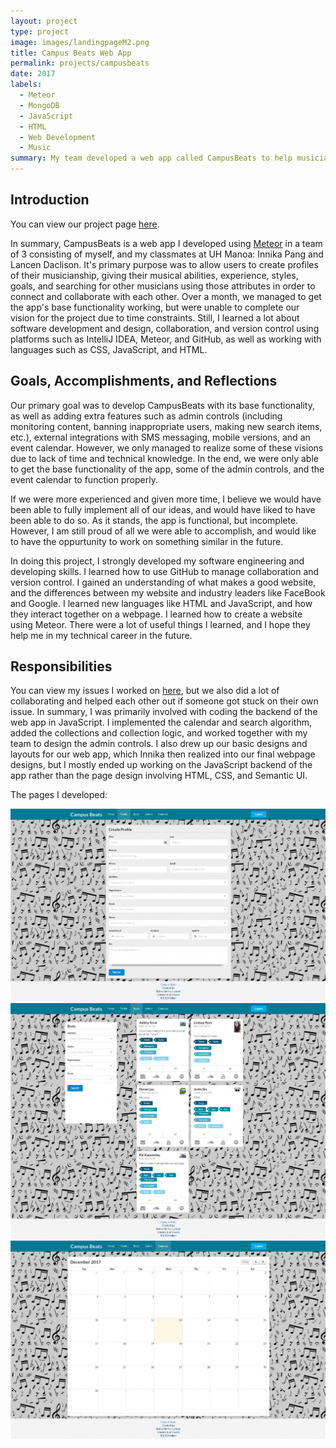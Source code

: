 ```yaml
---
layout: project
type: project
image: images/landingpageM2.png
title: Campus Beats Web App
permalink: projects/campusbeats
date: 2017
labels:
  - Meteor
  - MongoDB
  - JavaScript
  - HTML
  - Web Development
  - Music
summary: My team developed a web app called CampusBeats to help musicians at UH Manoa connect.
---
```


## Introduction

You can view our project page [here](https://campusbeats.github.io/).

In summary, CampusBeats is a web app I developed using [Meteor](https://www.meteor.com/) in a team of 3 consisting of myself, and my classmates at UH Manoa: Innika Pang and Lancen Daclison. It's primary purpose was to allow users to create profiles of their musicianship, giving their musical abilities, experience, styles, goals, and searching for other musicians using those attributes in order to connect and collaborate with each other. Over a month, we managed to get the app's base functionality working, but were unable to complete our vision for the project due to time constraints. Still, I learned a lot about software development and design, collaboration, and version control using platforms such as IntelliJ IDEA, Meteor, and GitHub, as well as working with languages such as CSS, JavaScript, and HTML.

## Goals, Accomplishments, and Reflections

Our primary goal was to develop CampusBeats with its base functionality, as well as adding extra features such as admin controls (including monitoring content, banning inappropriate users, making new search items, etc.), external integrations with SMS messaging, mobile versions, and an event calendar. However, we only managed to realize some of these visions due to lack of time and technical knowledge. In the end, we were only able to get the base functionality of the app, some of the admin controls, and the event calendar to function properly. 

If we were more experienced and given more time, I believe we would have been able to fully implement all of our ideas, and would have liked to have been able to do so. As it stands, the app is functional, but incomplete. However, I am still proud of all we were able to accomplish, and would like to have the oppurtunity to work on something similar in the future.

In doing this project, I strongly developed my software engineering and developing skills. I learned how to use GitHub to manage collaboration and version control. I gained an understanding of what makes a good website, and the differences between my website and industry leaders like FaceBook and Google. I learned new languages like HTML and JavaScript, and how they interact together on a webpage. I learned how to create a website using Meteor. There were a lot of useful things I learned, and I hope they help me in my technical career in the future.
  
## Responsibilities

You can view my issues I worked on [here](https://github.com/campusbeats/campusbeats/issues?q=is%3Aissue+is%3Aclosed), but we also did a lot of collaborating and helped each other out if someone got stuck on their own issue. In summary, I was primarily involved with coding the backend of the web app in JavaScript. I implemented the calendar and search algorithm, added the collections and collection logic, and worked together with my team to design the admin controls. I also drew up our basic designs and layouts for our web app, which Innika then realized into our final webpage designs, but I mostly ended up working on the JavaScript backend of the app rather than the page design involving HTML, CSS, and Semantic UI.

The pages I developed:
<div class="ui rounded images">
  <img class="ui image" src="../images/profilepageM2.png">
  <img class="ui image" src="../images/beatspageM2.png">
  <img class="ui image" src="../images/calendarpageM2.png">
</div>
